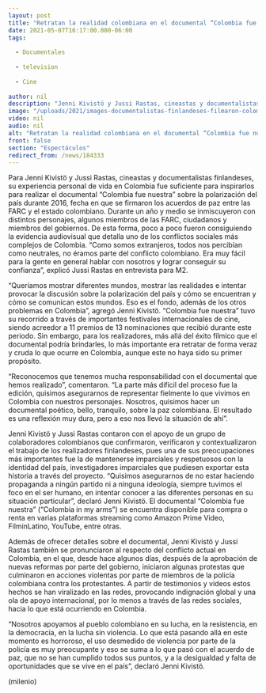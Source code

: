 ```yaml
---
layout: post
title: "Retratan la realidad colombiana en el documental “Colombia fue nuestra”"
date: 2021-05-07T16:17:00.000-06:00
tags:
  
  - Documentales
  
  - television
  
  - Cine
  
author: nil
description: "Jenni Kivistö y Jussi Rastas, cineastas y documentalistas finlandeses, investigaron sobre el conflicto armado entre la guerrilla de la FARC y el gobierno colombiano en 2016 para llevarlo a la pantalla."
image: "/uploads/2021/images-documentalistas-finlandeses-filmaron-colombia-ano.jpeg"
video: nil
audio: nil
alt: "Retratan la realidad colombiana en el documental “Colombia fue nuestra”"
front: false
section: "Espectáculos"
redirect_from: /news/184333
---
```


Para Jenni Kivistö y Jussi Rastas, cineastas y documentalistas finlandeses, su experiencia personal de vida en Colombia fue suficiente para inspirarlos para realizar el documental “Colombia fue nuestra” sobre la polarización del país durante 2016, fecha en que se firmaron los acuerdos de paz entre las FARC y el estado colombiano. Durante un año y medio se inmiscuyeron con distintos personajes, algunos miembros de las FARC, ciudadanos y miembros del gobiernos. De esta forma, poco a poco fueron consiguiendo la evidencia audiovisual que detalla uno de los conflictos sociales más complejos de Colombia. “Como somos extranjeros, todos nos percibían como neutrales, no éramos parte del conflicto colombiano. Era muy fácil para la gente en general hablar con nosotros y lograr conseguir su confianza”, explicó Jussi Rastas en entrevista para M2. 

“Queríamos mostrar diferentes mundos, mostrar las realidades e intentar provocar la discusión sobre la polarización del país y cómo se encuentran y cómo se comunican estos mundos. Eso es el fondo, además de los otros problemas en Colombia”, agregó Jenni Kivistö. “Colombia fue nuestra” tuvo su recorrido a través de importantes festivales internacionales de cine, siendo acreedor a 11 premios de 13 nominaciones que recibió durante este periodo. Sin embargo, para los realizadores, más allá del éxito fílmico que el documental podría brindarles, lo más importante era retratar de forma veraz y cruda lo que ocurre en Colombia, aunque este no haya sido su primer propósito. 

“Reconocemos que tenemos mucha responsabilidad con el documental que hemos realizado”, comentaron. “La parte más difícil del proceso fue la edición, quisimos asegurarnos de representar fielmente lo que vivimos en Colombia con nuestros personajes. Nosotros, quisimos hacer un documental poético, bello, tranquilo, sobre la paz colombiana. El resultado es una reflexión muy dura, pero a eso nos llevó la situación de ahí”. 

Jenni Kivistö y Jussi Rastas contaron con el apoyo de un grupo de colaboradores colombianos que confirmaron, verificaron y contextualizaron el trabajo de los realizadores finlandeses, pues una de sus preocupaciones más importantes fue la de mantenerse imparciales y respetuosos con la identidad del país, investigadores imparciales que pudiesen exportar esta historia a través del proyecto. “Quisimos asegurarnos de no estar haciendo propaganda a ningún partido ni a ninguna ideología, siempre tuvimos el foco en el ser humano, en intentar conocer a las diferentes personas en su situación particular”, declaró Jenni Kivistö. El documental “Colombia fue nuestra” (“Colombia in my arms”) se encuentra disponible para compra o renta en varias plataformas streaming como Amazon Prime Video, FilminLatino, YouTube, entre otras. 

Además de ofrecer detalles sobre el documental, Jenni Kivistö y Jussi Rastas también se pronunciaron al respecto del conflicto actual en Colombia, en el que, desde hace algunos días, después de la aprobación de nuevas reformas por parte del gobierno, iniciaron algunas protestas que culminaron en acciones violentas por parte de miembros de la policía colombiana contra los protestantes. A partir de testimonios y videos estos hechos se han viralizado en las redes, provocando indignación global y una ola de apoyo internacional, por lo menos a través de las redes sociales, hacia lo que está ocurriendo en Colombia. 

“Nosotros apoyamos al pueblo colombiano en su lucha, en la resistencia, en la democracia, en la lucha sin violencia. Lo que está pasando allá en este momento es horroroso, el uso desmedido de violencia por parte de la policía es muy preocupante y eso se suma a lo que pasó con el acuerdo de paz, que no se han cumplido todos sus puntos, y a la desigualdad y falta de oportunidades que se vive en el país”, declaró Jenni Kivistö. 

(milenio)